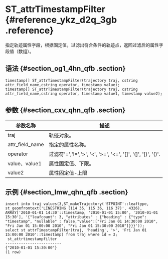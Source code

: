 # ST\_attrTimestampFilter {#reference_ykz_d2q_3gb .reference}

指定轨迹属性字段，根据固定值，过滤出符合条件的轨迹点，返回过滤后的属性字段值（数组）。

## 语法 {#section_og1_4hn_qfb .section}

```
timestamp[] ST_attrTimestampFilter(trajectory traj, cstring attr_field_name,cstring operator, timestamp value);
timestamp[] ST_attrTimestampFilter(trajectory traj, cstring attr_field_name,cstring operator, timestamp value1, timestamp value2);
```

## 参数 {#section_cxv_qhn_qfb .section}

|参数名称|描述|
|----|--|
|traj|轨迹对象。|
|attr\_field\_name|指定的属性名称。|
|operator|过滤符'=','!=','\>', '<', '\>=', '<=', '\[\]', '\(\]', '\[\)', '\(\)'.|
|value、value1|属性固定值、下限。|
|value2|属性固定值-上限|

## 示例 {#section_lmw_qhn_qfb .section}

```
insert into traj values(3,ST_makeTrajectory('STPOINT'::leaftype, st_geomfromtext('LINESTRING (114 35, 115 36, 116 37)', 4326), ARRAY['2010-01-01 14:30'::timestamp, '2010-01-01 15:00', '2010-01-01 15:30'], '{"leafcount": 3, "attributes" : {"heading" : {"type": "timestamp", "nullable" : false,"value":["Fri Jan 01 14:30:00 2010", "Fri Jan 01 15:00:00 2010", "Fri Jan 01 15:30:00 2010"]}}}'));
select st_attrTimestampFilter(traj, 'heading', '>', 'Fri Jan 01 15:00:00 2010'::timestamp) from traj where id = 3;
 st_attrtimestampfilter  
------------------------- 
{"2010-01-01 15:30:00"}
(1 row)
```

